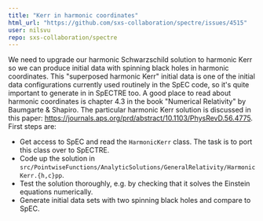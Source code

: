 ```yaml
---
title: "Kerr in harmonic coordinates"
html_url: "https://github.com/sxs-collaboration/spectre/issues/4515"
user: nilsvu
repo: sxs-collaboration/spectre
---
```


We need to upgrade our harmonic Schwarzschild solution to harmonic Kerr so we can produce initial data with spinning black holes in harmonic coordinates. This "superposed harmonic Kerr" initial data is one of the initial data configurations currently used routinely in the SpEC code, so it's quite important to generate in in SpECTRE too. A good place to read about harmonic coordinates is chapter 4.3 in the book "Numerical Relativity" by Baumgarte & Shapiro. The particular harmonic Kerr solution is discussed in this paper: https://journals.aps.org/prd/abstract/10.1103/PhysRevD.56.4775. First steps are:

- Get access to SpEC and read the `HarmonicKerr` class. The task is to port this class over to SpECTRE.
- Code up the solution in `src/PointwiseFunctions/AnalyticSolutions/GeneralRelativity/HarmonicKerr.{h,c}pp`.
- Test the solution thoroughly, e.g. by checking that it solves the Einstein equations numerically.
- Generate initial data sets with two spinning black holes and compare to SpEC.